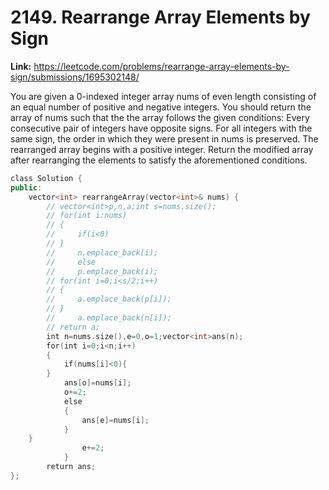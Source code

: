 # 2149. Rearrange Array Elements by Sign

**Link:** https://leetcode.com/problems/rearrange-array-elements-by-sign/submissions/1695302148/

You are given a 0-indexed integer array nums of even length consisting of an equal number of positive and negative integers. You should return the array of nums such that the the array follows the given conditions: Every consecutive pair of integers have opposite signs. For all integers with the same sign, the order in which they were present in nums is preserved. The rearranged array begins with a positive integer. Return the modified array after rearranging the elements to satisfy the aforementioned conditions.

```cpp
class Solution {
public:
    vector<int> rearrangeArray(vector<int>& nums) {
        // vector<int>p,n,a;int s=nums.size();
        // for(int i:nums)
        // {
        //     if(i<0)
        // }
        //     n.emplace_back(i);
        //     else
        //     p.emplace_back(i);
        // for(int i=0;i<s/2;i++)
        // {
        //     a.emplace_back(p[i]);
        // }
        //     a.emplace_back(n[i]);
        // return a;
        int n=nums.size(),e=0,o=1;vector<int>ans(n);
        for(int i=0;i<n;i++)
        {
            if(nums[i]<0){
        }
            ans[o]=nums[i];
            o+=2;
            else
            {
                ans[e]=nums[i];
            }
    }
                e+=2;
            }
        return ans;
};
```
